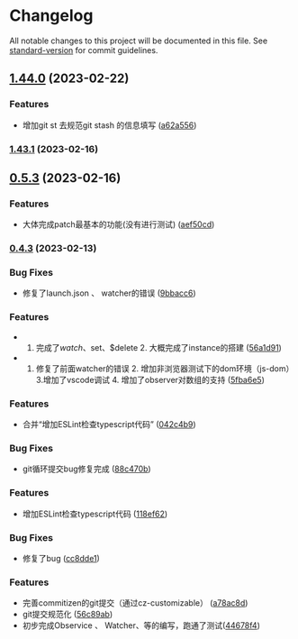 # Changelog

All notable changes to this project will be documented in this file. See [standard-version](https://github.com/conventional-changelog/standard-version) for commit guidelines.

## [1.44.0](https://github.com/LPZ0058/vue2-study/compare/v1.43.1...v1.44.0) (2023-02-22)


### Features

* 增加git st 去规范git stash 的信息填写 ([a62a556](https://github.com/LPZ0058/vue2-study/commit/a62a5563e44b8c47025cf8a06c69918252ddbbbc))

### [1.43.1](https://github.com/LPZ0058/vue2-study/compare/v1.43.0...v1.43.1) (2023-02-16)

## [0.5.3](https://github.com/LPZ0058/vue2-study/compare/v1.42.1...v1.43.0) (2023-02-16)


### Features

* 大体完成patch最基本的功能(没有进行测试) ([aef50cd](https://github.com/LPZ0058/vue2-study/commit/aef50cd3358f5d765ad793113ff98cd23e2b3f9e))

### [0.4.3](https://github.com/LPZ0058/vue2-study/compare/v1.42.0...v1.42.1) (2023-02-13)


### Bug Fixes

* 修复了launch.json 、 watcher的错误 ([9bbacc6](https://github.com/LPZ0058/vue2-study/commit/9bbacc69db97e2bd0cf0035fab241aa45bd2de57))


### Features

* 1. 完成了$watch、$set、$delete 2. 大概完成了instance的搭建 ([56a1d91](https://github.com/LPZ0058/vue2-study/commit/56a1d915df8bd1fb8ac44035a5a06206c0f79906))
* 1. 修复了前面watcher的错误 2. 增加非浏览器测试下的dom环境（js-dom）3.增加了vscode调试 4. 增加了observer对数组的支持 ([5fba6e5](https://github.com/LPZ0058/vue2-study/commit/5fba6e5d823b0259626acd360473f0158b91d60a))



### Features

* 合并“增加ESLint检查typescript代码” ([042c4b9](https://github.com/LPZ0058/vue2-study/commit/042c4b946555bcf922d510af2335d24a6895c3de))


### Bug Fixes

* git循环提交bug修复完成 ([88c470b](https://github.com/LPZ0058/vue2-study/commit/88c470b0515d2abf17286a46d1d9a2f5fa633841))


### Features

* 增加ESLint检查typescript代码 ([118ef62](https://github.com/LPZ0058/vue2-study/commit/118ef629fb5bda9218230b3f4b7c71f916efe577))


### Bug Fixes

* 修复了bug ([cc8dde1](https://github.com/LPZ0058/vue2-study/commit/cc8dde1137a42603abfa4a088efe6005caad71e7))


### Features

* 完善commitizen的git提交（通过cz-customizable） ([a78ac8d](https://github.com/LPZ0058/vue2-study/commit/a78ac8d437d25dd66cac2f673105fb1dcb2c52d5))
* git提交规范化 ([56c89ab](https://github.com/LPZ0058/vue2-study/commit/56c89abf8bd059f19508fa058ee5a29a1e68c93a))
* 初步完成Observice 、 Watcher、等的编写，跑通了测试([44678f4](https://github.com/LPZ0058/vue2-study/commit/44678f49f3492b10f063d502b408907ad820787a))
